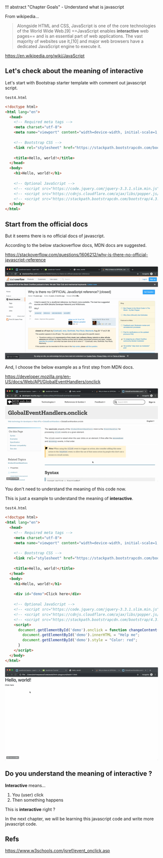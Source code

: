 !!! abstract "Chapter Goals"
    - Understand what is javascript


From wikipedia...

> Alongside HTML and CSS, JavaScript is one of the core technologies of the World Wide Web.[9] ==JavaScript enables **interactive** web pages== and is an essential part of web applications. The vast majority of websites use it,[10] and major web browsers have a dedicated JavaScript engine to execute it.

https://en.wikipedia.org/wiki/JavaScript

## Let's check about the meaning of interactive

Let's start with Bootstrap starter template with comment out javascript script.

`test4.html`
```html
<!doctype html>
<html lang="en">
  <head>
    <!-- Required meta tags -->
    <meta charset="utf-8">
    <meta name="viewport" content="width=device-width, initial-scale=1, shrink-to-fit=no">

    <!-- Bootstrap CSS -->
    <link rel="stylesheet" href="https://stackpath.bootstrapcdn.com/bootstrap/4.3.1/css/bootstrap.min.css" integrity="sha384-ggOyR0iXCbMQv3Xipma34MD+dH/1fQ784/j6cY/iJTQUOhcWr7x9JvoRxT2MZw1T" crossorigin="anonymous">

    <title>Hello, world!</title>
  </head>
  <body>
    <h1>Hello, world!</h1>

    <!-- Optional JavaScript -->
    <!-- <script src="https://code.jquery.com/jquery-3.3.1.slim.min.js" integrity="sha384-q8i/X+965DzO0rT7abK41JStQIAqVgRVzpbzo5smXKp4YfRvH+8abtTE1Pi6jizo" crossorigin="anonymous"></script> -->
    <!-- <script src="https://cdnjs.cloudflare.com/ajax/libs/popper.js/1.14.7/umd/popper.min.js" integrity="sha384-UO2eT0CpHqdSJQ6hJty5KVphtPhzWj9WO1clHTMGa3JDZwrnQq4sF86dIHNDz0W1" crossorigin="anonymous"></script> -->
    <!-- <script src="https://stackpath.bootstrapcdn.com/bootstrap/4.3.1/js/bootstrap.min.js" integrity="sha384-JjSmVgyd0p3pXB1rRibZUAYoIIy6OrQ6VrjIEaFf/nJGzIxFDsf4x0xIM+B07jRM" crossorigin="anonymous"></script> -->
  </body>
</html>
```

## Start from the official docs

But it seems there is no official docs of javascript.

According to the below stackoverflow docs, MDN docs are suggested.

https://stackoverflow.com/questions/1606212/why-is-there-no-official-javascript-reference

![what-is-official-js-source](../img/javascript-guide/what-is-official-js-source.gif)

And, I choose the below example as a first step from MDN docs.

https://developer.mozilla.org/en-US/docs/Web/API/GlobalEventHandlers/onclick


![copy-mdn-onclick-demo-code](../img/javascript-guide/copy-mdn-onclick-demo-code.gif)

You don't need to understand the meaning of this code now.

This is just a example to understand the meaning of **interactive**.

`test4.html`
```html hl_lines="16 22 23 24 25 26 27"
<!doctype html>
<html lang="en">
  <head>
    <!-- Required meta tags -->
    <meta charset="utf-8">
    <meta name="viewport" content="width=device-width, initial-scale=1, shrink-to-fit=no">

    <!-- Bootstrap CSS -->
    <link rel="stylesheet" href="https://stackpath.bootstrapcdn.com/bootstrap/4.3.1/css/bootstrap.min.css" integrity="sha384-ggOyR0iXCbMQv3Xipma34MD+dH/1fQ784/j6cY/iJTQUOhcWr7x9JvoRxT2MZw1T" crossorigin="anonymous">

    <title>Hello, world!</title>
  </head>
  <body>
    <h1>Hello, world!</h1>

    <div id="demo">Click here</div>

    <!-- Optional JavaScript -->
    <!-- <script src="https://code.jquery.com/jquery-3.3.1.slim.min.js" integrity="sha384-q8i/X+965DzO0rT7abK41JStQIAqVgRVzpbzo5smXKp4YfRvH+8abtTE1Pi6jizo" crossorigin="anonymous"></script> -->
    <!-- <script src="https://cdnjs.cloudflare.com/ajax/libs/popper.js/1.14.7/umd/popper.min.js" integrity="sha384-UO2eT0CpHqdSJQ6hJty5KVphtPhzWj9WO1clHTMGa3JDZwrnQq4sF86dIHNDz0W1" crossorigin="anonymous"></script> -->
    <!-- <script src="https://stackpath.bootstrapcdn.com/bootstrap/4.3.1/js/bootstrap.min.js" integrity="sha384-JjSmVgyd0p3pXB1rRibZUAYoIIy6OrQ6VrjIEaFf/nJGzIxFDsf4x0xIM+B07jRM" crossorigin="anonymous"></script> -->
    <script>
      document.getElementById('demo').onclick = function changeContent() {
        document.getElementById('demo').innerHTML = "Help me";
        document.getElementById('demo').style = "Color: red";
      }
    </script>
  </body>
</html>
```

![output-copy-mdn-onclick-demo-code](../img/javascript-guide/output-copy-mdn-onclick-demo-code.gif)

## Do you understand the meaning of **interactive** ?
**Interactive** means...

1. You (user) click
2. Then something happens

This is **interactive** right ?

In the next chapter, we will be learning this javascript code and write more javascript code.


## Refs
https://www.w3schools.com/jsref/event_onclick.asp